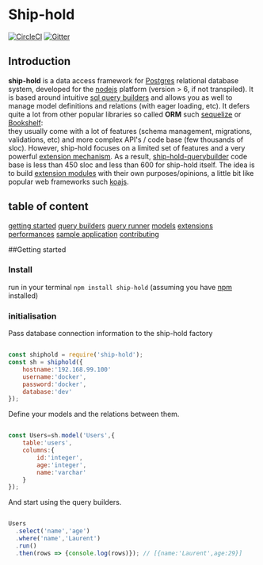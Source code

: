 # Ship-hold

[![CircleCI](https://circleci.com/gh/zorro-del-caribe/ship-hold.svg?style=svg)](https://circleci.com/gh/zorro-del-caribe/ship-hold)
[![Gitter](https://badges.gitter.im/zorro-del-caribe/ship-hold.svg)](https://gitter.im/zorro-del-caribe/ship-hold?utm_source=badge&utm_medium=badge&utm_campaign=pr-badge)

## Introduction

**ship-hold** is a data access framework for [Postgres](https://www.postgresql.org/) relational database system, developed for the [nodejs](https://nodejs.org/) platform (version > 6, if not transpiled).
It is based around intuitive [sql query builders](#query-builders) and allows you as well to manage model definitions and relations (with eager loading, etc). It defers quite a lot from other popular libraries so called **ORM** such [sequelize](http://docs.sequelizejs.com/) or [Bookshelf](http://bookshelfjs.org/):  
they usually come with a lot of features (schema management, migrations, validations, etc) and more complex API's / code base (few thousands of sloc). 
However, ship-hold focuses on a limited set of features and a very powerful [extension mechanism](#extend-ship-hold). As a result, [ship-hold-querybuilder](https://github.com/zorro-del-caribe/ship-hold-querybuilder) code base is less than 450 sloc and less than 600 for ship-hold itself. The idea is to build [extension modules](#list-of-extension-modules) with their own purposes/opinions, a little bit like popular web frameworks such [koajs](http://koajs.com/).
  
## table of content

[getting started](#getting-started)
[query builders](#query-builders)
[query runner](#query-runner-and-api-adapters)
[models](#models)
[extensions](#extend-ship-hold)
[performances](#performances)
[sample application](#sample-application)
[contributing](#contribution)

##Getting started

### Install
run in your terminal ``npm install ship-hold`` (assuming you have [npm](https://npmjs.org) installed)

### initialisation

Pass database connection information to the ship-hold factory

```Javascript

const shiphold = require('ship-hold');
const sh = shiphold({
    hostname:'192.168.99.100'
    username:'docker',
    password:'docker',
    database:'dev'
});

```

Define your models and the relations between them.

```Javascript

const Users=sh.model('Users',{
    table:'users',
    columns:{
        id:'integer',
        age:'integer',
        name:'varchar'
    }
});

```

And start using the query builders.

```Javascript

Users
  .select('name','age')
  .where('name','Laurent')
  .run()
  .then(rows => {console.log(rows)}); // [{name:'Laurent',age:29}]
```


